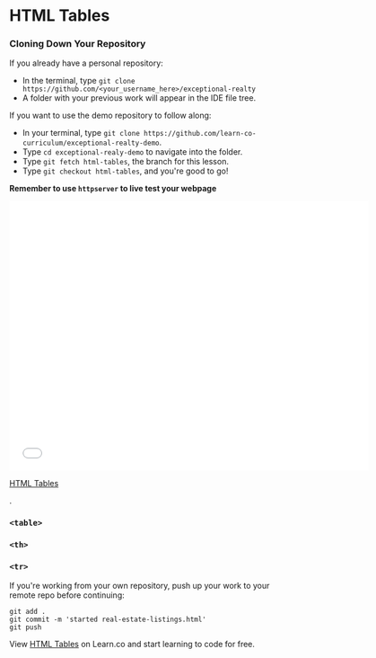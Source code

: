 # HTML Tables

### Cloning Down Your Repository

If you already have a personal repository:

* In the terminal, type `git clone https://github.com/<your_username_here>/exceptional-realty`
* A folder with your previous work will appear in the IDE file tree.

If you want to use the demo repository to follow along:

* In your terminal, type `git clone https://github.com/learn-co-curriculum/exceptional-realty-demo`.
* Type `cd exceptional-realy-demo` to navigate into the folder.
* Type `git fetch html-tables`, the branch for this lesson.
* Type `git checkout html-tables`, and you're good to go!

**Remember to use `httpserver` to live test your webpage**

<iframe width="640" height="480" src="//www.youtube.com/embed/mHeCqIctSRU?rel=0&modestbranding=1" frameborder="0" allowfullscreen></iframe>

<p><a href="https://www.youtube.com/watch?v=mHeCqIctSRU">HTML Tables</a></p>.

### `<table>`

### `<th>`

### `<tr>`

If you're working from your own repository, push up your work to your remote repo before continuing:

```
git add .
git commit -m 'started real-estate-listings.html'
git push
```

<p data-visibility='hidden'>View <a href='https://learn.co/lessons/html-tables' title='HTML Tables'>HTML Tables</a> on Learn.co and start learning to code for free.</p>
